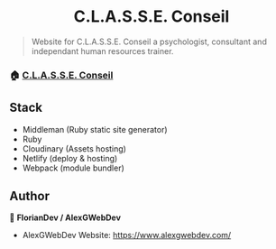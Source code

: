 <h1 align="center">C.L.A.S.S.E. Conseil</h1>

> Website for C.L.A.S.S.E. Conseil a psychologist, consultant and independant human resources trainer.

### 🏠 [C.L.A.S.S.E. Conseil](https://www.classe-conseil.fr/)

## Stack

- Middleman (Ruby static site generator)
- Ruby
- Cloudinary (Assets hosting)
- Netlify (deploy & hosting)
- Webpack (module bundler)

## Author

👤 **FlorianDev / AlexGWebDev**

- AlexGWebDev Website: https://www.alexgwebdev.com/
